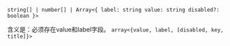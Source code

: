 `string[] | number[] | Array<{ label: string value: string disabled?: boolean }>`

含义是：必须存在value和label字段。
`array<{value, label, [disabled, key, title]}>`  